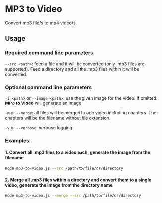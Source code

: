 # MP3 to Video

Convert mp3 file/s to mp4 video/s.

## Usage

### Required command line parameters

`--src <path>`: feed a file and it will be converted (only .mp3 files are supported). Feed a directory and all the .mp3 files within it will be converted.

### Optional command line parameters

`-i <path>` or `--image <path>`: use the given image for the video. If omitted: **MP3 to Video** will generate an image

`-m` or `--merge`: all files will be merged to one video including chapters. The chapters will be the filename without file extension.

`-v` or `--verbose`: verbose logging

### Examples

#### 1. Convert all .mp3 files to a video each, generate the image from the filename

```bash
node mp3-to-video.js --src /path/to/file/or/directory
```

#### 2. Merge all .mp3 files within a directory and convert them to a single video, generate the image from the directory name

```bash
node mp3-to-video.js --merge --src /path/to/file/or/directory
```
